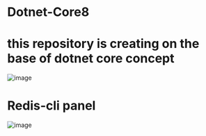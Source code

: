 # Dotnet-Core8
# this repository is creating on the base of dotnet core concept

![image](https://github.com/user-attachments/assets/47b3c7b3-f8ce-4c36-a90a-805b72901704)

# Redis-cli panel

![image](https://github.com/user-attachments/assets/34e9c751-ed95-4337-be27-cd90e452e010)

